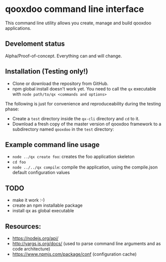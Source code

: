 # qooxdoo command line interface

This command line utility allows you create, manage and build qooxdoo applications.

## Develoment status
Alpha/Proof-of-concept. Everything can and will change.

## Installation (Testing only!)
- Clone or download the repository from GitHub.
- npm global install doesn't work yet. You need to call the `qx` 
  executable with `node path/to/qx <commands and options>`

The following is just for convenience and reproduceability during the testing phase:
- Create a `test` directory inside the `qx-cli` directory and `cd` to it.
- Download a fresh copy of the master version of qooxdoo framework to a 
  subdirectory named `qooxdoo` in the `test` directory:

## Example command line usage
- `node ../qx create foo`: creates the foo application skeleton
- `cd foo`
- `node ../../qx compile`: compile the application, using the compile.json default
  configuration values
 
## TODO
- make it work :-) 
- create an npm installable package
- install qx as global executable

## Resources:
- https://nodejs.org/api/
- http://yargs.js.org/docs/ (used to parse command line arguments and as code architecture)
- https://www.npmjs.com/package/conf (configuration cache)
